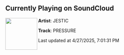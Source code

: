 ## Currently Playing on SoundCloud

[<img align="left" width="100" src="https://i1.sndcdn.com/artworks-PtCaQ7mxu3MM1PMo-K5Fq2w-t500x500.png">](https://soundcloud.com/badmouthrecs/pressure-3)

**Artist**: JESTIC 

**Track**: PRESSURE

Last updated at 4/27/2025, 7:01:31 PM
